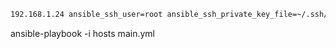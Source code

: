 ```bash
192.168.1.24 ansible_ssh_user=root ansible_ssh_private_key_file=~/.ssh/ib_ssh
```

ansible-playbook -i hosts main.yml
